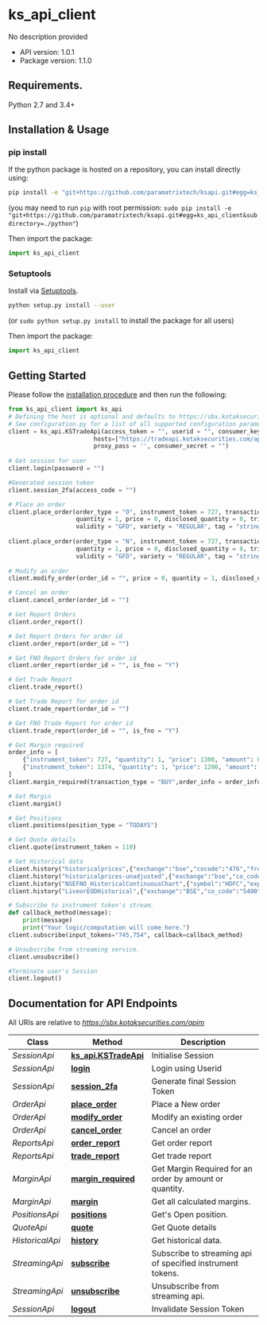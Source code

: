 # ks_api_client
No description provided

- API version: 1.0.1
- Package version: 1.1.0

## Requirements.

Python 2.7 and 3.4+

## Installation & Usage
### pip install

If the python package is hosted on a repository, you can install directly using:

```sh
pip install -e "git+https://github.com/paramatrixtech/ksapi.git#egg=ks_api_client&subdirectory=./python"
```
(you may need to run `pip` with root permission: `sudo pip install -e "git+https://github.com/paramatrixtech/ksapi.git#egg=ks_api_client&subdirectory=./python"`)

Then import the package:
```python
import ks_api_client
```

### Setuptools

Install via [Setuptools](http://pypi.python.org/pypi/setuptools).

```sh
python setup.py install --user
```
(or `sudo python setup.py install` to install the package for all users)

Then import the package:
```python
import ks_api_client
```

## Getting Started

Please follow the [installation procedure](#installation--usage) and then run the following:

```python
from ks_api_client import ks_api
# Defining the host is optional and defaults to https://sbx.kotaksecurities.com/apim
# See configuration.py for a list of all supported configuration parameters.
client = ks_api.KSTradeApi(access_token = "", userid = "", consumer_key = "",ip = "127.0.0.1", app_id = "", \
                        hosts=["https://tradeapi.kotaksecurities.com/apim"], proxy_url = '', proxy_user = '', \ 
                        proxy_pass = '', consumer_secret = "")
					 
# Get session for user
client.login(password = "")

#Generated session token
client.session_2fa(access_code = "")

# Place an order
client.place_order(order_type = "O", instrument_token = 727, transaction_type = "BUY",\
                   quantity = 1, price = 0, disclosed_quantity = 0, trigger_price = 0,\
                   validity = "GFD", variety = "REGULAR", tag = "string", product = "NORMAL", smart_order_routing="string")
                   
client.place_order(order_type = "N", instrument_token = 727, transaction_type = "BUY",\
                   quantity = 1, price = 0, disclosed_quantity = 0, trigger_price = 0,\
                   validity = "GFD", variety = "REGULAR", tag = "string")
						
# Modify an order
client.modify_order(order_id = "", price = 0, quantity = 1, disclosed_quantity = 0, trigger_price = 0, validity = "GFD")

# Cancel an order
client.cancel_order(order_id = "")

# Get Report Orders
client.order_report()

# Get Report Orders for order id
client.order_report(order_id = "")

# Get FNO Report Orders for order id
client.order_report(order_id = "", is_fno = "Y")

# Get Trade Report
client.trade_report()

# Get Trade Report for order id
client.trade_report(order_id = "")

# Get FNO Trade Report for order id
client.trade_report(order_id = "", is_fno = "Y")

# Get Margin required
order_info = [
    {"instrument_token": 727, "quantity": 1, "price": 1300, "amount": 0, "trigger_price": 1190},
    {"instrument_token": 1374, "quantity": 1, "price": 1200, "amount": 0, "trigger_price": 1150}
]
client.margin_required(transaction_type = "BUY",order_info = order_info)

# Get Margin
client.margin()

# Get Positions
client.positions(position_type = "TODAYS")

# Get Quote details
client.quote(instrument_token = 110)

# Get Historical data
client.history("historicalprices",{"exchange":"bse","cocode":"476","fromdate":"01-jan-2014","todate":"08-oct-2015"})
client.history("historicalprices-unadjusted",{"exchange":"bse","co_code":"476","date":"16-Jun-2016"})
client.history("NSEFNO_HistoricalContinuousChart",{"symbol":"HDFC","expiry type": "near"})
client.history("LiveorEODHistorical",{"exchange":"BSE","co_code":"5400","period":"Y","cnt":"3"})

# Subscribe to instrument token's stream.
def callback_method(message):
    print(message)
    print("Your logic/computation will come here.")
client.subscribe(input_tokens="745,754", callback=callback_method)

# Unsubscribe from streaming service.
client.unsubscribe()

#Terminate user's Session
client.logout()
```
## Documentation for API Endpoints

All URIs are relative to *https://sbx.kotaksecurities.com/apim*

Class | Method | Description
------------ | ------------- | -------------
*SessionApi* | [**ks_api.KSTradeApi**](SessionApi.md#session_init) | Initialise Session
*SessionApi* | [**login**](SessionApi.md#login) | Login using Userid
*SessionApi* | [**session_2fa**](SessionApi.md#session_2fa) | Generate final Session Token
*OrderApi* | [**place_order**](OrderApi.md#place_order) | Place a New order
*OrderApi* | [**modify_order**](OrderApi.md#modify_order) | Modify an existing order
*OrderApi* | [**cancel_order**](OrderApi.md#cancel_order) | Cancel an order
*ReportsApi* | [**order_report**](ReportsApi.md#order_report) | Get order report
*ReportsApi* | [**trade_report**](ReportsApi.md#trade_report) | Get trade report
*MarginApi* | [**margin_required**](MarginApi.md#margin_required) | Get Margin Required for an order by amount or quantity.
*MarginApi* | [**margin**](MarginApi.md#margin) | Get all calculated margins.
*PositionsApi* | [**positions**](PositionsApi.md#positions) | Get&#39;s Open position.
*QuoteApi* | [**quote**](QuoteApi.md#quote_details) | Get Quote details
*HistoricalApi* | [**history**](HistoricalApi.md#history) | Get historical data.
*StreamingApi* | [**subscribe**](StreamingApi.md#subscribe) | Subscribe to streaming api of specified instrument tokens.
*StreamingApi* | [**unsubscribe**](StreamingApi.md#unsubscribe) | Unsubscribe from streaming api.
*SessionApi* | [**logout**](SessionApi.md#logout) | Invalidate Session Token


